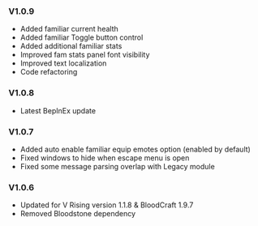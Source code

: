 ### V1.0.9
- Added familiar current health
- Added familiar Toggle button control
- Added additional familiar stats
- Improved fam stats panel font visibility
- Improved text localization
- Code refactoring
### V1.0.8
- Latest BepInEx update
### V1.0.7
- Added auto enable familiar equip emotes option (enabled by default)
- Fixed windows to hide when escape menu is open
- Fixed some message parsing overlap with Legacy module
### V1.0.6
- Updated for V Rising version 1.1.8 & BloodCraft 1.9.7
- Removed Bloodstone dependency

